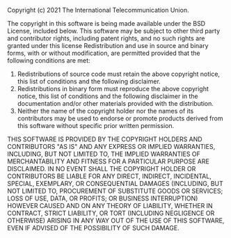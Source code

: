 Copyright (c) 2021 The International Telecommunication Union.

The copyright in this software is being made available under the BSD License, included below. This software may
be subject to other third party and contributor rights, including patent rights, and no such rights are granted
under this license
Redistribution and use in source and binary forms, with or without modification, are permitted provided that
the following conditions are met:
1. Redistributions of source code must retain the above copyright notice, this list of conditions and the following
disclaimer.
2. Redistributions in binary form must reproduce the above copyright notice, this list of conditions and the
following disclaimer in the documentation and/or other materials provided with the distribution.
3. Neither the name of the copyright holder nor the names of its contributors may be used to endorse or promote
products derived from this software without specific prior written permission.

THIS SOFTWARE IS PROVIDED BY THE COPYRIGHT HOLDERS AND CONTRIBUTORS &quot;AS IS&quot; AND ANY EXPRESS
OR IMPLIED WARRANTIES, INCLUDING, BUT NOT LIMITED TO, THE IMPLIED WARRANTIES OF
MERCHANTABILITY AND FITNESS FOR A PARTICULAR PURPOSE ARE DISCLAIMED. IN NO EVENT SHALL THE
COPYRIGHT HOLDER OR CONTRIBUTORS BE LIABLE FOR ANY DIRECT, INDIRECT, INCIDENTAL, SPECIAL,
EXEMPLARY, OR CONSEQUENTIAL DAMAGES (INCLUDING, BUT NOT LIMITED TO, PROCUREMENT OF
SUBSTITUTE GOODS OR SERVICES; LOSS OF USE, DATA, OR PROFITS; OR BUSINESS INTERRUPTION)
HOWEVER CAUSED AND ON ANY THEORY OF LIABILITY, WHETHER IN CONTRACT, STRICT LIABILITY, OR
TORT (INCLUDING NEGLIGENCE OR OTHERWISE) ARISING IN ANY WAY OUT OF THE USE OF THIS SOFTWARE,
EVEN IF ADVISED OF THE POSSIBILITY OF SUCH DAMAGE.